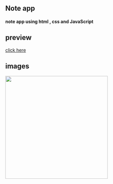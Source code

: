 ## Note app
#### note app using html , css and JavaScript 
## preview 
[click here](https://khadidjainfoinfinity.github.io/Note-app/)
## images 
<img src="https://i.postimg.cc/JnhRPYKh/IMG-20240129-171145.jpg" style=" width: 320px; height: auto ; ">
